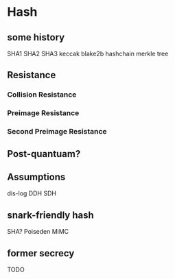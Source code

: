 # Hash

## some history
SHA1
SHA2
SHA3
    keccak
    blake2b
hashchain
merkle tree

## Resistance
### Collision Resistance
### Preimage Resistance
### Second Preimage Resistance

## Post-quantuam?


## Assumptions
dis-log
DDH
SDH

## snark-friendly hash
SHA?
Poiseden
MiMC

## former secrecy
TODO